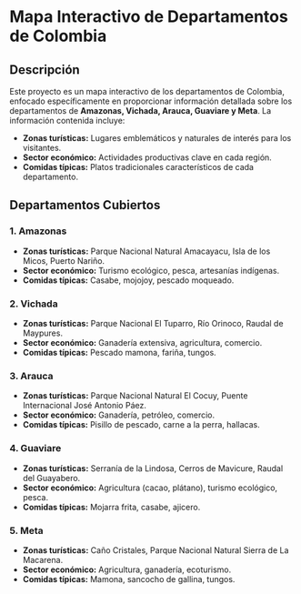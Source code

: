 # Mapa Interactivo de Departamentos de Colombia

## Descripción
Este proyecto es un mapa interactivo de los departamentos de Colombia, enfocado específicamente en proporcionar información detallada sobre los departamentos de **Amazonas, Vichada, Arauca, Guaviare y Meta**. La información contenida incluye:

- **Zonas turísticas:** Lugares emblemáticos y naturales de interés para los visitantes.
- **Sector económico:** Actividades productivas clave en cada región.
- **Comidas típicas:** Platos tradicionales característicos de cada departamento.

## Departamentos Cubiertos
### 1. **Amazonas**
- **Zonas turísticas:** Parque Nacional Natural Amacayacu, Isla de los Micos, Puerto Nariño.
- **Sector económico:** Turismo ecológico, pesca, artesanías indígenas.
- **Comidas típicas:** Casabe, mojojoy, pescado moqueado.

### 2. **Vichada**
- **Zonas turísticas:** Parque Nacional El Tuparro, Río Orinoco, Raudal de Maypures.
- **Sector económico:** Ganadería extensiva, agricultura, comercio.
- **Comidas típicas:** Pescado mamona, fariña, tungos.

### 3. **Arauca**
- **Zonas turísticas:** Parque Nacional Natural El Cocuy, Puente Internacional José Antonio Páez.
- **Sector económico:** Ganadería, petróleo, comercio.
- **Comidas típicas:** Pisillo de pescado, carne a la perra, hallacas.

### 4. **Guaviare**
- **Zonas turísticas:** Serranía de la Lindosa, Cerros de Mavicure, Raudal del Guayabero.
- **Sector económico:** Agricultura (cacao, plátano), turismo ecológico, pesca.
- **Comidas típicas:** Mojarra frita, casabe, ajicero.

### 5. **Meta**
- **Zonas turísticas:** Caño Cristales, Parque Nacional Natural Sierra de La Macarena.
- **Sector económico:** Agricultura, ganadería, ecoturismo.
- **Comidas típicas:** Mamona, sancocho de gallina, tungos.
